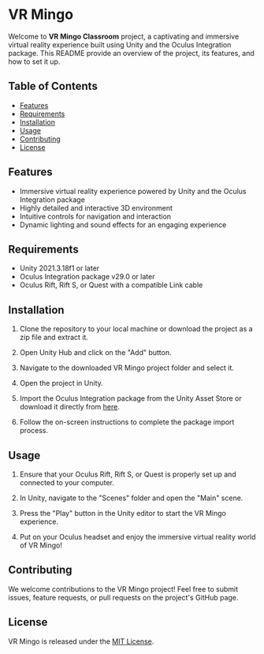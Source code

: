 



















# VR Mingo

Welcome to **VR Mingo Classroom** project, a captivating and immersive virtual reality experience built using Unity and the Oculus Integration package. This README provide an overview of the project, its features, and how to set it up.


## Table of Contents

- [Features](#features)
- [Requirements](#requirements)
- [Installation](#installation)
- [Usage](#usage)
- [Contributing](#contributing)
- [License](#license)

## Features

- Immersive virtual reality experience powered by Unity and the Oculus Integration package
- Highly detailed and interactive 3D environment
- Intuitive controls for navigation and interaction
- Dynamic lighting and sound effects for an engaging experience

## Requirements

- Unity 2021.3.18f1 or later
- Oculus Integration package v29.0 or later
- Oculus Rift, Rift S, or Quest with a compatible Link cable

## Installation

1. Clone the repository to your local machine or download the project as a zip file and extract it.


2. Open Unity Hub and click on the "Add" button.

3. Navigate to the downloaded VR Mingo project folder and select it.

4. Open the project in Unity.

5. Import the Oculus Integration package from the Unity Asset Store or download it directly from [here](https://assetstore.unity.com/packages/tools/integration/oculus-integration-82022).

6. Follow the on-screen instructions to complete the package import process.

## Usage

1. Ensure that your Oculus Rift, Rift S, or Quest is properly set up and connected to your computer.

2. In Unity, navigate to the "Scenes" folder and open the "Main" scene.

3. Press the "Play" button in the Unity editor to start the VR Mingo experience.

4. Put on your Oculus headset and enjoy the immersive virtual reality world of VR Mingo!

## Contributing

We welcome contributions to the VR Mingo project! Feel free to submit issues, feature requests, or pull requests on the project's GitHub page.

## License

VR Mingo is released under the [MIT License](https://opensource.org/licenses/MIT).
